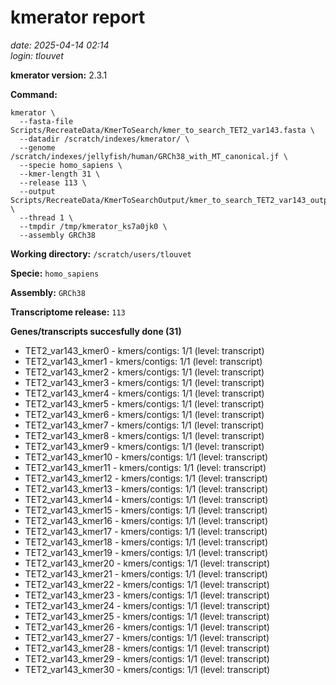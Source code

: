 # kmerator report
*date: 2025-04-14 02:14*  
*login: tlouvet*

**kmerator version:** 2.3.1

**Command:**

```
kmerator \
  --fasta-file Scripts/RecreateData/KmerToSearch/kmer_to_search_TET2_var143.fasta \
  --datadir /scratch/indexes/kmerator/ \
  --genome /scratch/indexes/jellyfish/human/GRCh38_with_MT_canonical.jf \
  --specie homo_sapiens \
  --kmer-length 31 \
  --release 113 \
  --output Scripts/RecreateData/KmerToSearchOutput/kmer_to_search_TET2_var143_output \
  --thread 1 \
  --tmpdir /tmp/kmerator_ks7a0jk0 \
  --assembly GRCh38
```

**Working directory:** `/scratch/users/tlouvet`

**Specie:** `homo_sapiens`

**Assembly:** `GRCh38`

**Transcriptome release:** `113`

**Genes/transcripts succesfully done (31)**

- TET2_var143_kmer0 - kmers/contigs: 1/1 (level: transcript)
- TET2_var143_kmer1 - kmers/contigs: 1/1 (level: transcript)
- TET2_var143_kmer2 - kmers/contigs: 1/1 (level: transcript)
- TET2_var143_kmer3 - kmers/contigs: 1/1 (level: transcript)
- TET2_var143_kmer4 - kmers/contigs: 1/1 (level: transcript)
- TET2_var143_kmer5 - kmers/contigs: 1/1 (level: transcript)
- TET2_var143_kmer6 - kmers/contigs: 1/1 (level: transcript)
- TET2_var143_kmer7 - kmers/contigs: 1/1 (level: transcript)
- TET2_var143_kmer8 - kmers/contigs: 1/1 (level: transcript)
- TET2_var143_kmer9 - kmers/contigs: 1/1 (level: transcript)
- TET2_var143_kmer10 - kmers/contigs: 1/1 (level: transcript)
- TET2_var143_kmer11 - kmers/contigs: 1/1 (level: transcript)
- TET2_var143_kmer12 - kmers/contigs: 1/1 (level: transcript)
- TET2_var143_kmer13 - kmers/contigs: 1/1 (level: transcript)
- TET2_var143_kmer14 - kmers/contigs: 1/1 (level: transcript)
- TET2_var143_kmer15 - kmers/contigs: 1/1 (level: transcript)
- TET2_var143_kmer16 - kmers/contigs: 1/1 (level: transcript)
- TET2_var143_kmer17 - kmers/contigs: 1/1 (level: transcript)
- TET2_var143_kmer18 - kmers/contigs: 1/1 (level: transcript)
- TET2_var143_kmer19 - kmers/contigs: 1/1 (level: transcript)
- TET2_var143_kmer20 - kmers/contigs: 1/1 (level: transcript)
- TET2_var143_kmer21 - kmers/contigs: 1/1 (level: transcript)
- TET2_var143_kmer22 - kmers/contigs: 1/1 (level: transcript)
- TET2_var143_kmer23 - kmers/contigs: 1/1 (level: transcript)
- TET2_var143_kmer24 - kmers/contigs: 1/1 (level: transcript)
- TET2_var143_kmer25 - kmers/contigs: 1/1 (level: transcript)
- TET2_var143_kmer26 - kmers/contigs: 1/1 (level: transcript)
- TET2_var143_kmer27 - kmers/contigs: 1/1 (level: transcript)
- TET2_var143_kmer28 - kmers/contigs: 1/1 (level: transcript)
- TET2_var143_kmer29 - kmers/contigs: 1/1 (level: transcript)
- TET2_var143_kmer30 - kmers/contigs: 1/1 (level: transcript)
